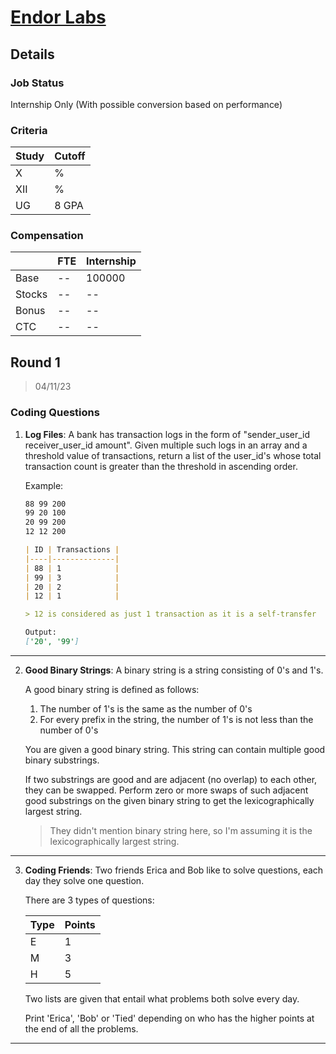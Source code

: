 # [Endor Labs](https://www.endorlabs.com/)

## Details

### Job Status

Internship Only (With possible conversion based on performance)

### Criteria

| Study | Cutoff |
|-------|--------|
| X     | %      |
| XII   | %      |
| UG    | 8 GPA  |

[comment]: # (Any other details go under this. This is a comment)

### Compensation

|        | FTE | Internship |
|--------|-----|------------|
| Base   | --  | 100000     |
| Stocks | --  | --         |
| Bonus  | --  | --         |
| CTC    | --  | --         |

[comment]: # (Details about the rounds go under this comment.)

## Round 1

> 04/11/23

[comment]: # (Summary of the sections and experience below this comment.)

### Coding Questions

1. **Log Files**: A bank has transaction logs in the form of "sender_user_id receiver_user_id amount". Given multiple such logs in an array and a threshold value of transactions, return a list of the user_id's whose total transaction count is greater than the threshold in ascending order.

    Example:
    ```md
    88 99 200
    99 20 100
    20 99 200
    12 12 200

    | ID | Transactions |
    |----|--------------|
    | 88 | 1            |
    | 99 | 3            |
    | 20 | 2            |
    | 12 | 1            |

    > 12 is considered as just 1 transaction as it is a self-transfer
    
    Output:
    ['20', '99']
    ```

[comment]: # (Add any resources or links or code to this question under this comment.)

---

2. **Good Binary Strings**: A binary string is a string consisting of 0's and 1's.

    A good binary string is defined as follows:

    1. The number of 1's is the same as the number of 0's
    2. For every prefix in the string, the number of 1's is not less than the number of 0's

    You are given a good binary string. This string can contain multiple good binary substrings.

    If two substrings are good and are adjacent (no overlap) to each other, they can be swapped. Perform zero or more swaps of such adjacent good substrings on the given binary string to get the lexicographically largest string.

    > They didn't mention binary string here, so I'm assuming it is the lexicographically largest string.

[comment]: # (Add any resources or links or code to this question under this comment.)

---

3. **Coding Friends**: Two friends Erica and Bob like to solve questions, each day they solve one question.

    There are 3 types of questions:

    | Type | Points |
    |------|--------|
    | E    | 1      |
    | M    | 3      |
    | H    | 5      |

    Two lists are given that entail what problems both solve every day.

    Print 'Erica', 'Bob' or 'Tied' depending on who has the higher points at the end of all the problems.

[comment]: # (Add any resources or links or code to this question under this comment.)

---
